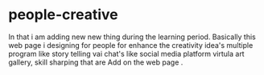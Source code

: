 # people-creative
In that i am adding new new thing during the learning period.
Basically this web page i designing for people for enhance the creativity idea's multiple program like story telling vai chat's like social media platform virtula art gallery, skill sharping that are 
Add on the web page .
